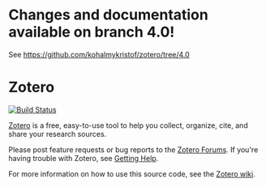 Changes and documentation available on branch 4.0!
======
See https://github.com/kohalmykristof/zotero/tree/4.0

Zotero
======
[![Build Status](https://travis-ci.org/zotero/zotero.svg?branch=master)](https://travis-ci.org/zotero/zotero)

[Zotero](https://www.zotero.org/) is a free, easy-to-use tool to help you collect, organize, cite, and share your research sources.

Please post feature requests or bug reports to the [Zotero Forums](https://forums.zotero.org/). If you're having trouble with Zotero, see [Getting Help](https://www.zotero.org/support/getting_help).

For more information on how to use this source code, see the [Zotero wiki](https://www.zotero.org/support/dev/source_code).
